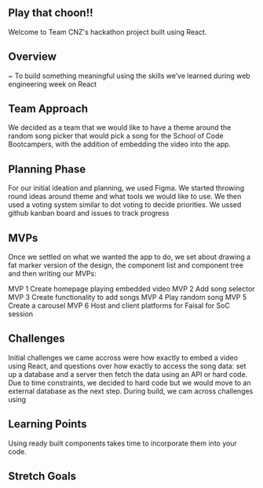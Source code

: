 ## Play that choon!! 

Welcome to Team CNZ's hackathon project built using React.

## Overview

~ To build something meaningful using the skills we’ve learned during web engineering week on React

## Team Approach

We decided as a team that we would like to have a theme around the random song picker that would pick a song for the School of Code Bootcampers, with the addition of embedding the video into the app.

## Planning Phase

For our initial ideation and planning, we used Figma. We started throwing round ideas around theme and what tools we would like to use. We then used a voting system similar to dot voting to decide priorities. We ussed github kanban board and issues to track progress

## MVPs

Once we settled on what we wanted the app to do, we set about drawing a fat marker version of the design, the component list and component tree and then writing our MVPs:

MVP 1
Create homepage playing embedded video
MVP 2
Add song selector
MVP 3
Create functionality to add songs
MVP 4
Play random song
MVP 5
Create a carousel 
MVP 6
Host and client platforms for Faisal for SoC session

## Challenges

Initial challenges we came accross were how exactly to embed a video using React, and questions over how exactly to access the song data: set up a database and a server then fetch the data using an API or hard code. Due to time constraints, we decided to hard code but we would move to an external database as the next step. 
During build, we cam across challenges using 

## Learning Points

Using ready built components takes time to incorporate them into your code. 

## Stretch Goals


